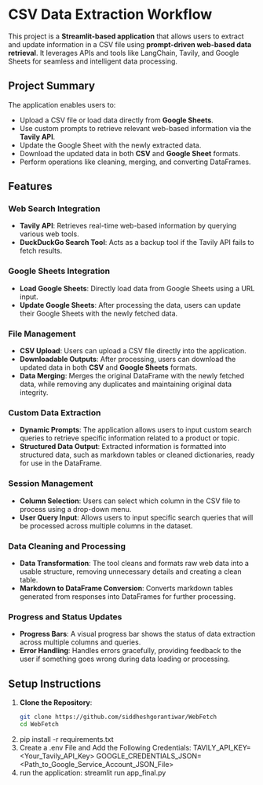 # CSV Data Extraction Workflow

This project is a **Streamlit-based application** that allows users to extract and update information in a CSV file using **prompt-driven web-based data retrieval**. It leverages APIs and tools like LangChain, Tavily, and Google Sheets for seamless and intelligent data processing.

## Project Summary

The application enables users to:
- Upload a CSV file or load data directly from **Google Sheets**.
- Use custom prompts to retrieve relevant web-based information via the **Tavily API**.
- Update the Google Sheet with the newly extracted data.
- Download the updated data in both **CSV** and **Google Sheet** formats.
- Perform operations like cleaning, merging, and converting DataFrames.

## Features

### Web Search Integration
- **Tavily API**: Retrieves real-time web-based information by querying various web tools.
- **DuckDuckGo Search Tool**: Acts as a backup tool if the Tavily API fails to fetch results.
  
### Google Sheets Integration
- **Load Google Sheets**: Directly load data from Google Sheets using a URL input.
- **Update Google Sheets**: After processing the data, users can update their Google Sheets with the newly fetched data.

### File Management
- **CSV Upload**: Users can upload a CSV file directly into the application.
- **Downloadable Outputs**: After processing, users can download the updated data in both **CSV** and **Google Sheets** formats.
- **Data Merging**: Merges the original DataFrame with the newly fetched data, while removing any duplicates and maintaining original data integrity.

### Custom Data Extraction
- **Dynamic Prompts**: The application allows users to input custom search queries to retrieve specific information related to a product or topic.
- **Structured Data Output**: Extracted information is formatted into structured data, such as markdown tables or cleaned dictionaries, ready for use in the DataFrame.

### Session Management
- **Column Selection**: Users can select which column in the CSV file to process using a drop-down menu.
- **User Query Input**: Allows users to input specific search queries that will be processed across multiple columns in the dataset.

### Data Cleaning and Processing
- **Data Transformation**: The tool cleans and formats raw web data into a usable structure, removing unnecessary details and creating a clean table.
- **Markdown to DataFrame Conversion**: Converts markdown tables generated from responses into DataFrames for further processing.

### Progress and Status Updates
- **Progress Bars**: A visual progress bar shows the status of data extraction across multiple columns and queries.
- **Error Handling**: Handles errors gracefully, providing feedback to the user if something goes wrong during data loading or processing.

## Setup Instructions

1. **Clone the Repository**:
   ```bash
   git clone https://github.com/siddheshgorantiwar/WebFetch
   cd WebFetch
2. pip install -r requirements.txt
3. Create a .env File and Add the Following Credentials:
   TAVILY_API_KEY=<Your_Tavily_API_Key>
   GOOGLE_CREDENTIALS_JSON=<Path_to_Google_Service_Account_JSON_File>
4. run the application: streamlit run app_final.py
